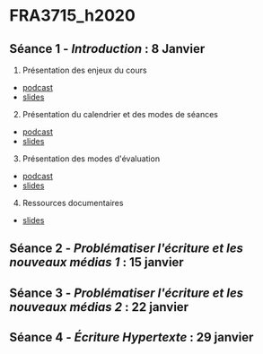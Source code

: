 # FRA3715_h2020

## Séance 1 - *Introduction* : 8 Janvier

1. Présentation des enjeux du cours
- [podcast]()
- [slides](https://mmellet.github.io/fra3715_h2020/Seance1_1.html#/)

2. Présentation du calendrier et des modes de séances
- [podcast]()
- [slides](https://mmellet.github.io/fra3715_h2020/Seance1_2.html#/)

3. Présentation des modes d'évaluation
- [podcast]()
- [slides]()

4. Ressources documentaires 
- [slides]()

## Séance 2 - *Problématiser l'écriture et les nouveaux médias 1* : 15 janvier

## Séance 3 - *Problématiser l'écriture et les nouveaux médias 2* : 22 janvier

## Séance 4 - *Écriture Hypertexte* : 29 janvier 

